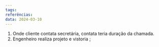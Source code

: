 ```yaml
---
tags: 
referências: 
data: 2024-03-10
---
```

1) Onde cliente contata secretária, contata teria duração da chamada.
2) Engenheiro realiza projeto e vistoria ; 
